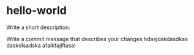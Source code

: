 # hello-world
Write a short description.

Write a commit message that describes your changes
hdasjdakdasdkas
daskdlsadska
afalkfajlflasal
